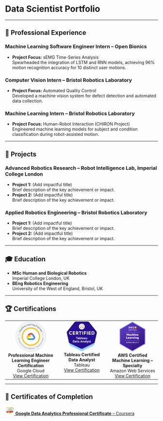 # Data Scientist Portfolio  

---

## 💼 Professional Experience  
### Machine Learning Software Engineer Intern – Open Bionics  
- **Project Focus:** sEMG Time-Series Analysis  
  Spearheaded the integration of LSTM and RNN models, achieving 96% motion recognition accuracy for 10 distinct user motions.  

### Computer Vision Intern – Bristol Robotics Laboratory  
- **Project Focus:** Automated Quality Control  
  Developed a machine vision system for defect detection and automated data collection.  

### Machine Learning Intern – Bristol Robotics Laboratory  
- **Project Focus:** Human-Robot Interaction (CHIRON Project)  
  Engineered machine learning models for subject and condition classification during robot-assisted motion.  

---

## 🚀 Projects  
### Advanced Robotics Research – Robot Intelligence Lab, Imperial College London  
- **Project 1:** (Add impactful title)  
  Brief description of the key achievement or impact.  
- **Project 2:** (Add impactful title)  
  Brief description of the key achievement or impact.  

### Applied Robotics Engineering – Bristol Robotics Laboratory  
- **Project 1:** (Add impactful title)  
  Brief description of the key achievement or impact.  
- **Project 2:** (Add impactful title)  
  Brief description of the key achievement or impact.  

---

## 🎓 Education  
- **MSc Human and Biological Robotics**  
  Imperial College London, UK  
- **BEng Robotics Engineering**  
  University of the West of England, Bristol, UK  

---

## 🏆 Certifications

<div align="center">
  <table>
    <tr>
      <td style="width: 200px; text-align: center; vertical-align: top;">
        <img src="assets/img/google_mle_professional_certification.png" alt="Google MLE Logo" width="100">
        <br>
        <strong>Professional Machine Learning Engineer Certification</strong>
        <br>
        Google Cloud<br>
        <a href="https://www.credly.com/badges/75c1d277-9725-4c95-a295-93ac103cd3d0/linked_in_profile">View Certification</a>
      </td>
      <td style="width: 200px; text-align: center; vertical-align: top;">
        <img src="assets/img/tableau_certified_data_analyst.png" alt="Tableau Analyst Logo" width="100">
        <br>
        <strong>Tableau Certified Data Analyst</strong>
        <br>
        Tableau<br>
        <a href="https://example-link-to-tableau-cert">View Certification</a>
      </td>
      <td style="width: 200px; text-align: center; vertical-align: top;">
        <img src="assets/img/aws_machine_learning_specialty.png" alt="AWS ML Logo" width="100">
        <br>
        <strong>AWS Certified Machine Learning – Specialty</strong>
        <br>
        Amazon Web Services<br>
        <a href="https://example-link-to-aws-cert">View Certification</a>
      </td>
    </tr>
  </table>
</div>

---

## 📜 Certificates of Completion  
[<img src="assets/img/google_da_certificate.png" alt="Google DA Logo" width="30"> **Google Data Analytics Professional Certificate** – Coursera](https://www.credly.com/badges/8b8e6990-a72b-40d3-bb31-82b2dd6c05e1/public_url)  
